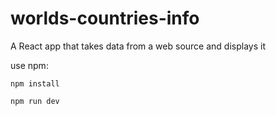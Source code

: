 # worlds-countries-info
A React app that takes data from a web source and displays it

use npm:

`npm install`

`npm run dev`

